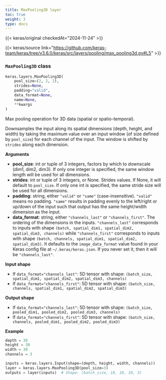 ```yaml
---
title: MaxPooling3D layer
toc: true
weight: 3
type: docs
---
```


{{< keras/original checkedAt="2024-11-24" >}}

{{< keras/source link="https://github.com/keras-team/keras/tree/v3.6.0/keras/src/layers/pooling/max_pooling3d.py#L5" >}}

### `MaxPooling3D` class

```python
keras.layers.MaxPooling3D(
    pool_size=(2, 2, 2),
    strides=None,
    padding="valid",
    data_format=None,
    name=None,
    **kwargs
)
```

Max pooling operation for 3D data (spatial or spatio-temporal).

Downsamples the input along its spatial dimensions (depth, height, and width) by taking the maximum value over an input window (of size defined by `pool_size`) for each channel of the input. The window is shifted by `strides` along each dimension.

**Arguments**

- **pool_size**: int or tuple of 3 integers, factors by which to downscale (dim1, dim2, dim3). If only one integer is specified, the same window length will be used for all dimensions.
- **strides**: int or tuple of 3 integers, or None. Strides values. If None, it will default to `pool_size`. If only one int is specified, the same stride size will be used for all dimensions.
- **padding**: string, either `"valid"` or `"same"` (case-insensitive). `"valid"` means no padding. `"same"` results in padding evenly to the left/right or up/down of the input such that output has the same height/width dimension as the input.
- **data_format**: string, either `"channels_last"` or `"channels_first"`. The ordering of the dimensions in the inputs. `"channels_last"` corresponds to inputs with shape `(batch, spatial_dim1, spatial_dim2, spatial_dim3, channels)` while `"channels_first"` corresponds to inputs with shape `(batch, channels, spatial_dim1, spatial_dim2, spatial_dim3)`. It defaults to the `image_data_format` value found in your Keras config file at `~/.keras/keras.json`. If you never set it, then it will be `"channels_last"`.

**Input shape**

- If `data_format="channels_last"`: 5D tensor with shape: `(batch_size, spatial_dim1, spatial_dim2, spatial_dim3, channels)`
- If `data_format="channels_first"`: 5D tensor with shape: `(batch_size, channels, spatial_dim1, spatial_dim2, spatial_dim3)`

**Output shape**

- If `data_format="channels_last"`: 5D tensor with shape: `(batch_size, pooled_dim1, pooled_dim2, pooled_dim3, channels)`
- If `data_format="channels_first"`: 5D tensor with shape: `(batch_size, channels, pooled_dim1, pooled_dim2, pooled_dim3)`

**Example**

```python
depth = 30
height = 30
width = 30
channels = 3

inputs = keras.layers.Input(shape=(depth, height, width, channels))
layer = keras.layers.MaxPooling3D(pool_size=3)
outputs = layer(inputs)  # Shape: (batch_size, 10, 10, 10, 3)
```
